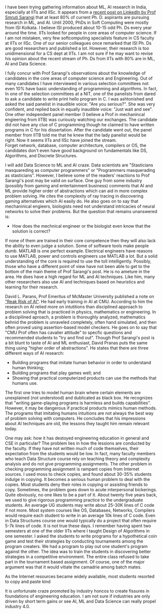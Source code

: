I have been trying gathering information about ML, AI research in India, especially at IITs and IISc. It appears from a 
[recent post on LinkedIn by Prof Smruti Sarangi](https://www.linkedin.com/posts/smruti-sarangi-1120286_how-a-false-love-for-aiml-is-destroying-ugcPost-6890555621486292992-Oc0r) 
that at least 80% of current Ph. D. aspirants are pursuing research in ML, and AI. Until 2000, PhDs in Soft Computing were mostly from ISI Kolkata. I 
believe ISI produced about 10-15 odd Ph. Ds every year around the time. IITs looked for people in core 
areas of computer science. If I am not mistaken, very few softcomputing specialists feature in CS 
faculty at IITs or IISc.  One of our senior colleagues once remarked that ISI Ph. Ds are good researchers and published a lot. However, their research
is too unidimensional for a CS dept at IITs. I am not sure if he may want to revise his opinion about the recent stream of Ph. Ds from IITs with 80% are in ML, AI and Data Science. 

I fully concur with Prof Sarangi's observations about the knowledge of candidates in the core areas of computer science and Engineering. Out of many 
candidates I have interviewed in various selection committees not even 10% have basic understanding of programming and algorithms. In fact, In one of 
the selection committees at a NIT, one of the panelists from dared to ask a candidate to write
print hello program in C. I was ashtonished and asked the said panelist in inaudible voice: "Are you serious?". She was very confident, and replied back 
in equally inaudible voice: "Just wait and see".  One other independent panel member (I believe a Prof in mechanincal engieering from IITB) was
curiously watching our exchanges.
The candidate did not have any clue of C programming though he claimed to have written programs in C for his dissertation. After the candidate went out, 
the panel member from IITB told me that he knew that the lady panelist would be right. Now it seems IITs and IISc have joined the stream.  
Forget network, database, computer architecture, compilers or OS, the candidates don't even have good background on fundamentals like DS, 
Algorithms, and Discrete Structures.

I will add Data Science to ML and AI craze.  Data scientists are "Stasticians masquareding as computer programmers" or "Programmers masquerading as 
stasticians". However, I believe some of the readers' reactions to Prof Sarangi's post may be valid on surface. One guy from some industry (possibly 
from gaming and entertainment business) comments that AI and ML provide higher order of abstractions which can aid in more complex problem solving. He 
cites the complexity of ray tracing in discovering gaming alternatives which AI easily do. He also goes on to say that mechaninical engieers, biologists 
need not understand intricacies of neural networks to solve their problems. But the question that remains unanswered is: 
- How does the mechnical engineer or the biologist even know that the solution is correct? 

If none of them are trained in their core competence then they will also lack the ability to even judge a solution. Some of software tools make 
people dumb. MATLAB is one perfect example. Electrical engineers have reasons to use MATLAB, power and controls engineers use MATLAB a lot. But a 
solid understanding of the core is required to use the toll intelligently.  Possibly, those who have a different point of view have not been able to
get to the bottom of the main theme of Prof Sarangi's post. He is no ameture in the area. He does have a high regard for ML and AI techniques. 
Like him, many other researchers also use AI and techniques based on heuristics and learning for their research. 

David L. Parans, Prof Emeritus of McMaster University published a note on 
["Reak Risk of AI"](https://cacm.acm.org/magazines/2017/10/221330-the-real-risks-of-artificial-intelligence/fulltext). He had early training in AI
at CMU. According to him  the research on AI relied more on intutitions than disciplined approach to problem solving that is practiced in physics,
mathematics or engineering. In a discipilined aproach, a problem is thoroughly analyzed, mathematics behnid the problem is unraveled completely,
often hand simulated, and then often proved using assertion-based model checkers. He goes on to say that "CMU Prof often has cavalier attitude" to 
specfic questions and recommended students to "try and find out". Though Prof Sarangi's post is a bit blunt to taste of AI 
and ML enthusiast, David Pranas puts the same thing using "higher order of abstractions". He states that there are three different ways of AI 
research:

- Building programs that imitate human behavior in order to understand human thinking;
- Building programs that play games well; and
- Showing that practical computerized products can use the methods that humans use.

The first one tries to model human brain where certain elements are unexplained (not understood) and dublicated as black box. He recognizes that 
"writing game-playing programs is harmless and builds capabilities". However, it may be dangerous if practical products mimics human methods. The 
programs that imitating humans intuitions are not always the best way of problem solving with computers. 
He concludes that his impressions about AI techniques are old, the lessons they taught him remain relevant today. 
    
One may ask: how it has destoyed engineering education in general and CSE in particular? The problem lies in how the lessions are conducted by the
faculty. If they have not written much of code themselves, their expectation from the students would be low. In fact, many faculty members who
teach Data Structure course rely on teaching theory and complexity analysis and do not give programming assignments. The other problem in checking
programming assignment is rampant copies from Internet sources. I used moss to check copies, and found about 30-35% students indulge in copying. 
It becomes a serious human problem to deal with the copies. Most students deny their roles in copying or assisting friends to copy. Sometimes, the 
problem goes down to acute interpersonal bickerings. Quite obviously, no one likes to be a part of it. 
About twenty five 
years back, we used to give rigorous programming practice to the undergraduate students. An average UG students may write about 25-30K lines of C code 
if not more. Most system courses like OS, Databases, Networks, Compilers would require each student to write in an average 10k lines of C code. 
Even in Data Structures course one would typically do a project that often require 5-7k lines of code. It is not true these days. I remember
having spent two semesters at one of the older IITs where I taught Design of Algorithms in one semester. I asked the students to write programs for a 
hypothetical coin game and test their strategies by conducting tournaments among the program creaters. We had a program to play out one student's 
program against the other. The idea was to train the students in discovering better strategies in a competitive environment. The entire class 
refused to take part in the tournament based assignment. Of course, one of the major argument was that it would vitiate the camadrie among batch mates.

As the Internet resources became widely available, most students resorted to copy and paste kind 

It is unfortunate craze promoted by industry honcos to create fissures in foundations of engineering education. I am not sure if industries are only driven by 
short term gains or see AI, ML and Data Science can really propel industry 4.0.
